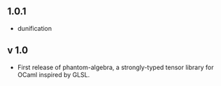 1.0.1
-------
- dunification

v 1.0
-----
- First release of phantom-algebra, a strongly-typed tensor library
  for OCaml inspired by GLSL.
